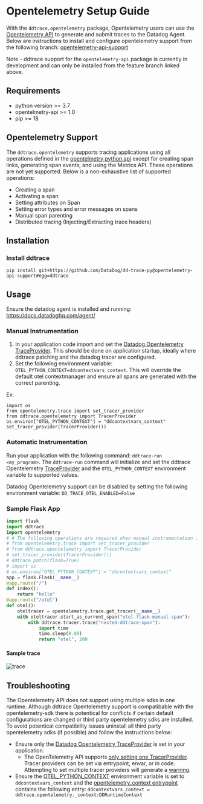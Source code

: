 # Opentelemetry Setup Guide

With the `ddtrace.opentelemetry` package, Opentelemetry users can use the [Opentelemetry API](https://github.com/open-telemetry/opentelemetry-python/tree/main/opentelemetry-api) to generate and submit traces to the Datadog Agent. Below are instructions to install and configure opentelemetry support from the following branch: [opentelemetry-api-support](https://github.com/DataDog/dd-trace-py/tree/opentelemetry-api-support)

Note - ddtrace support for the `opentelemetry-api` package is currently in development and can only be installed from the feature branch linked above.

## Requirements

- python version >= 3.7
- opentelmetry-api >= 1.0
- pip >= 18


## Opentelemetry Support

The `ddtrace.opentelemetry` supports tracing applications using all operations defined in the [opentelmetry python api](https://opentelemetry.io/docs/instrumentation/python/) except for creating span links, generating span events, and using the Metrics API. These operations are not yet supported. Below is a non-exhaustive list of supported operations:
 - Creating a span
 - Activating a span
 - Setting attributes on Span
 - Setting error types and error messages on spans
 - Manual span parenting
 - Distributed tracing (Injecting/Extracting trace headers)


## Installation

### Install ddtrace

`pip install git+https://github.com/DataDog/dd-trace-py@opentelemetry-api-support#egg=ddtrace`


## Usage

Ensure the datadog agent is installed and running: https://docs.datadoghq.com/agent/


### Manual Instrumentation

1. In your application code import and set the [Datadog Opentelemetry TraceProvider](https://github.com/DataDog/dd-trace-py/blob/f637975987d7dc4d31e065b7351e2515f9310671/ddtrace/opentelemetry/__init__.py#L5). This should be done on application startup, ideally where ddtrace patching and the datadog tracer are configured. 
2. Set the following environment variable: `OTEL_PYTHON_CONTEXT=ddcontextvars_context`. This will override the default otel contextmanager and ensure all spans are generated with the correct parenting.

Ex:
```
import os
from opentelemetry.trace import set_tracer_provider
from ddtrace.opentelemetry import TracerProvider
os.environ["OTEL_PYTHON_CONTEXT"] = "ddcontextvars_context"
set_tracer_provider(TracerProvider())
```


### Automatic Instrumentation

Run your application with the following command: `ddtrace-run <my_program>`. The `ddtrace-run` command will initialize and set the ddtrace Opentelemetry [TraceProvider](https://github.com/DataDog/dd-trace-py/blob/f637975987d7dc4d31e065b7351e2515f9310671/ddtrace/bootstrap/sitecustomize.py#L125) and the `OTEL_PYTHON_CONTEXT` environment variable to supported values. 

Datadog Opentelemetry support can be disabled by setting the following environment variable: `DD_TRACE_OTEL_ENABLED=False`


### Sample Flask App


```python
import flask
import ddtrace
import opentelemetry
# # The following operations are required when manual instrumentation is used
# from opentelemetry.trace import set_tracer_provider
# from ddtrace.opentelemetry import TracerProvider
# set_tracer_provider(TracerProvider())
# ddtrace.patch(flask=True)
# import os
# os.environ["OTEL_PYTHON_CONTEXT"] = "ddcontextvars_context"
app = flask.Flask(__name__)
@app.route("/")
def index():
    return "hello"
@app.route("/otel")
def otel():
    oteltracer = opentelemetry.trace.get_tracer(__name__)
    with oteltracer.start_as_current_span("otel-flask-manual-span"):
        with ddtrace.tracer.trace("nested-ddtrace-span"):
            import time
            time.sleep(0.05)
            return "otel", 200
```

#### Sample trace

![trace](https://raw.githubusercontent.com/DataDog/dd-trace-py/c2e8b332be75d4d95b701c623d406ba49a775e08/ddtrace/opentelemetry/opentelemetry-trace-sample.png)


## Troubleshooting

The Opentelemetry API does not support using multiple sdks in one runtime. Although ddtrace Opentelemetry support is compatibable with the opentelemetry-sdk there is potentical for conflicts if certain default configurations are changed or third party opentelemetry sdks are installed. To avoid potentical compatibility issues uninstall all third party opentelemetry sdks (if possible) and follow the instructions below:
 - Ensure only the [Datadog Opentelemetry TraceProvider](https://github.com/DataDog/dd-trace-py/blob/f637975987d7dc4d31e065b7351e2515f9310671/ddtrace/opentelemetry/__init__.py#L5) is set in your application.
   - The OpenTelemetry API supports [only setting one TracerProvider](https://opentelemetry-python.readthedocs.io/en/latest/api/trace.html?highlight=set_tracer_provider#opentelemetry.trace.set_tracer_provider). Tracer providers can be set via entrypoint, envar, or in code. Attempting to set multiple tracer providers will generate a [warning](https://github.com/open-telemetry/opentelemetry-python/blob/209093bfbe3fae0fc29c693f55d6bb6a2d997aad/opentelemetry-api/src/opentelemetry/trace/__init__.py#L521).
 - Ensure the [OTEL_PYTHON_CONTEXT](https://github.com/open-telemetry/opentelemetry-python/blob/main/opentelemetry-api/src/opentelemetry/environment_variables.py#L32) environment variable is set to `ddcontextvars_context` and the [opentelemetry_context entrypoint](https://github.com/open-telemetry/opentelemetry-python/blob/main/opentelemetry-api/pyproject.toml#L40) contains the following entry: `ddcontextvars_context = ddtrace.opentelemetry._context:DDRuntimeContext`